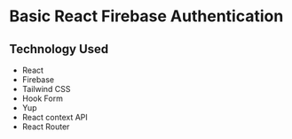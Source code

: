 # Basic React Firebase Authentication

## Technology Used
- React
- Firebase
- Tailwind CSS
- Hook Form
- Yup
- React context API
- React Router